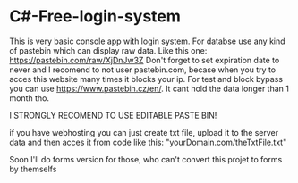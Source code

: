 # C#-Free-login-system
This is very basic console app with login system. For databse use any kind of pastebin which can display raw data. Like this one: https://pastebin.com/raw/XjDnJw3Z
Don't forget to set expiration date to never and I recomend to not user pastebin.com, becase when you try to acces this website many times it blocks your ip. For test and block bypass you can use https://www.pastebin.cz/en/. It cant hold the data longer than 1 month tho.

I STRONGLY RECOMEND TO USE EDITABLE PASTE BIN!

if you have webhosting you can just create txt file, upload it to the server data and then acces it from code like this: "yourDomain.com/theTxtFile.txt"

Soon I'll do forms version for those, who can't convert this projet to forms by themselfs
